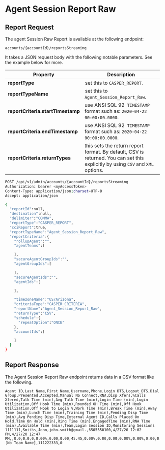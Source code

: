 # Agent Session Report Raw

## Report Request

The agent Session Raw Report is available at the following endpoint:

`accounts/{accountId}/reportsStreaming`

It takes a JSON request body with the following notable parameters. See the example below for more.

| Property | Description |
|-|-|
| **reportType** | set this to `CASPER_REPORT`. |
| **reportTypeName** | set this to `Agent_Session_Report_Raw`. |
| **reportCriteria.startTimestamp** | use ANSI SQL 92` TIMESTAMP` format such as: `2020-04-22 00:00:00.0000`. |
| **reportCriteria.endTimestamp** | use ANSI SQL 92` TIMESTAMP` format such as: `2020-04-22 00:00:00.0000`. |
| **reportCriteria.returnTypes** | this sets the return report format. By default, CSV is returned. You can set this explicitly by using `CSV` and `XML` options. |

```bash tab="HTTP"
POST /api/v1/admin/accounts/{accountId}/reportsStreaming
Authorization: bearer <myAccessToken>
Content-Type: application/json;charset=UTF-8
Accept: application/json

{
  "reportId":null,
  "destination":null,
  "delimiter":"COMMA",
  "reportType":"CASPER_REPORT",
  "cciReport":true,
  "reportTypeName":"Agent_Session_Report_Raw",
  "reportCriteria":{
    "rollupAgent":"",
    "agentTeams":[

    ],
    "secureAgentGroupIds":"",
    "agentGroupIds":[

    ],
    "secureAgentIds":"",
    "agentIds":[

    ],

    "timezoneName":"US/Arizona",
    "criteriaType":"CASPER_CRITERIA",
    "reportName":"Agent_Session_Report_Raw",
    "returnType":"CSV",
    "schedule":{
      "repeatOption":"ONCE"
    },
    "accountIds":[

    ]
  }
}
```

## Report Response

The Agent Session Report Raw endpoint returns data in a CSV format like the following.

```csv
Agent ID,Last Name,First Name,Username,Phone,Login DTS,Logout DTS,Dial Group,Presented,Accepted,Manual No Connect,RNA,Disp Xfers,%Calls Xfered,Talk Time (min),Avg Talk Time (min),Login Time (min),Login Utilization,Off Hook Time (min),Rounded OH Time (min),Off Hook Utilization,Off Hook to Login %,Work Time (min),Break Time (min),Away Time (min),Lunch Time (min),Training Time (min),Pending Disp Time (min),Avg Pending Disp Time,External Agent ID,Calls Placed On Hold,Time On Hold (min),Ring Time (min),EngagedTime (min),RNA Time (min),Available Time (min),Team,Login Session ID,Monitoring Sessions
1111111,Smiths,John,john.smith@gmail.,6505550100,4/27/20 12:02 PM,4/27/20 12:47 PM,,0,0,0,0,0,0.00%,0.00,0.00,45.45,0.00%,0.00,0.00,0.00%,0.00%,0.00,0.00,0.00,0.00,0.00,0.00,0.00,,0,0.00,0.00,0.00,0.00,0.00,[No Team Name],111222333,0
```